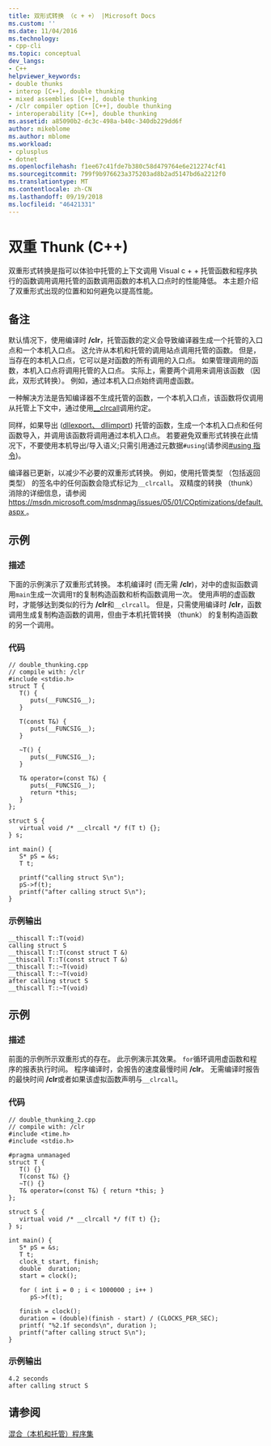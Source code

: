 ```yaml
---
title: 双形式转换 （c + +） |Microsoft Docs
ms.custom: ''
ms.date: 11/04/2016
ms.technology:
- cpp-cli
ms.topic: conceptual
dev_langs:
- C++
helpviewer_keywords:
- double thunks
- interop [C++], double thunking
- mixed assemblies [C++], double thunking
- /clr compiler option [C++], double thunking
- interoperability [C++], double thunking
ms.assetid: a85090b2-dc3c-498a-b40c-340db229dd6f
author: mikeblome
ms.author: mblome
ms.workload:
- cplusplus
- dotnet
ms.openlocfilehash: f1ee67c41fde7b380c58d479764e6e212274cf41
ms.sourcegitcommit: 799f9b976623a375203ad8b2ad5147bd6a2212f0
ms.translationtype: MT
ms.contentlocale: zh-CN
ms.lasthandoff: 09/19/2018
ms.locfileid: "46421331"
---
```

# <a name="double-thunking-c"></a>双重 Thunk (C++)

双重形式转换是指可以体验中托管的上下文调用 Visual c + + 托管函数和程序执行的函数调用调用托管的函数调用函数的本机入口点时的性能降低。 本主题介绍了双重形式出现的位置和如何避免以提高性能。

## <a name="remarks"></a>备注

默认情况下，使用编译时 **/clr**，托管函数的定义会导致编译器生成一个托管的入口点和一个本机入口点。 这允许从本机和托管的调用站点调用托管的函数。 但是，当存在的本机入口点，它可以是对函数的所有调用的入口点。 如果管理调用的函数，本机入口点将调用托管的入口点。 实际上，需要两个调用来调用该函数 （因此，双形式转换）。 例如，通过本机入口点始终调用虚函数。

一种解决方法是告知编译器不生成托管的函数，一个本机入口点，该函数将仅调用从托管上下文中，通过使用[__clrcall](../cpp/clrcall.md)调用约定。

同样，如果导出 ([dllexport、 dllimport](../cpp/dllexport-dllimport.md)) 托管的函数，生成一个本机入口点和任何函数导入，并调用该函数将调用通过本机入口点。 若要避免双重形式转换在此情况下，不要使用本机导出/导入语义;只需引用通过元数据`#using`(请参阅[#using 指令](../preprocessor/hash-using-directive-cpp.md))。

编译器已更新，以减少不必要的双重形式转换。 例如，使用托管类型 （包括返回类型） 的签名中的任何函数会隐式标记为`__clrcall`。 双精度的转换 （thunk） 消除的详细信息，请参阅[ https://msdn.microsoft.com/msdnmag/issues/05/01/COptimizations/default.aspx ](https://msdn.microsoft.com/msdnmag/issues/05/01/COptimizations/default.aspx)。

## <a name="example"></a>示例

### <a name="description"></a>描述

下面的示例演示了双重形式转换。 本机编译时 (而无需 **/clr**)，对中的虚拟函数调用`main`生成一次调用`T`的复制构造函数和析构函数调用一次。 使用声明的虚函数时，才能够达到类似的行为 **/clr**和`__clrcall`。 但是，只需使用编译时 **/clr**，函数调用生成复制构造函数的调用，但由于本机托管转换 （thunk） 的复制构造函数的另一个调用。

### <a name="code"></a>代码

```
// double_thunking.cpp
// compile with: /clr
#include <stdio.h>
struct T {
   T() {
      puts(__FUNCSIG__);
   }

   T(const T&) {
      puts(__FUNCSIG__);
   }

   ~T() {
      puts(__FUNCSIG__);
   }

   T& operator=(const T&) {
      puts(__FUNCSIG__);
      return *this;
   }
};

struct S {
   virtual void /* __clrcall */ f(T t) {};
} s;

int main() {
   S* pS = &s;
   T t;

   printf("calling struct S\n");
   pS->f(t);
   printf("after calling struct S\n");
}
```

### <a name="sample-output"></a>示例输出

```
__thiscall T::T(void)
calling struct S
__thiscall T::T(const struct T &)
__thiscall T::T(const struct T &)
__thiscall T::~T(void)
__thiscall T::~T(void)
after calling struct S
__thiscall T::~T(void)
```

## <a name="example"></a>示例

### <a name="description"></a>描述

前面的示例所示双重形式的存在。 此示例演示其效果。 `for`循环调用虚函数和程序的报表执行时间。 程序编译时，会报告的速度最慢时间 **/clr**。 无需编译时报告的最快时间 **/clr**或者如果该虚拟函数声明与`__clrcall`。

### <a name="code"></a>代码

```
// double_thunking_2.cpp
// compile with: /clr
#include <time.h>
#include <stdio.h>

#pragma unmanaged
struct T {
   T() {}
   T(const T&) {}
   ~T() {}
   T& operator=(const T&) { return *this; }
};

struct S {
   virtual void /* __clrcall */ f(T t) {};
} s;

int main() {
   S* pS = &s;
   T t;
   clock_t start, finish;
   double  duration;
   start = clock();

   for ( int i = 0 ; i < 1000000 ; i++ )
      pS->f(t);

   finish = clock();
   duration = (double)(finish - start) / (CLOCKS_PER_SEC);
   printf( "%2.1f seconds\n", duration );
   printf("after calling struct S\n");
}
```

### <a name="sample-output"></a>示例输出

```
4.2 seconds
after calling struct S
```

## <a name="see-also"></a>请参阅

[混合（本机和托管）程序集](../dotnet/mixed-native-and-managed-assemblies.md)